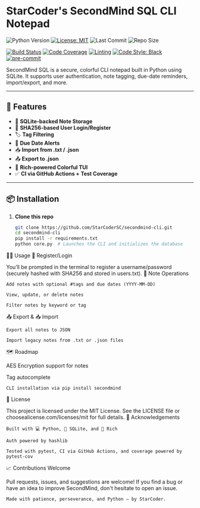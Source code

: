 # StarCoder's SecondMind SQL CLI Notepad

![Python Version](https://img.shields.io/badge/python-3.8%2B-blue)
[![License: MIT](https://img.shields.io/badge/License-MIT-yellow.svg)](LICENSE)
![Last Commit](https://img.shields.io/github/last-commit/StarCoderSC/secondmind-cli)
![Repo Size](https://img.shields.io/github/repo-size/StarCoderSC/secondmind-cli)

[![Build Status](https://github.com/StarCoderSC/secondmind-cli/actions/workflows/python-app.yml/badge.svg)](https://github.com/StarCoderSC/secondmind-cli/actions)
[![Code Coverage](https://codecov.io/gh/StarCoderSC/secondmind-cli/main/graph/badge.svg)](https://codecov.io/gh/StarCoderSC/secondmind-cli)
[![Linting](https://img.shields.io/badge/linting-flake8-blue)](https://flake8.pycqa.org/)
[![Code Style: Black](https://img.shields.io/badge/code%20style-black-000000.svg)](https://github.com/psf/black)
[![pre-commit](https://img.shields.io/badge/pre-commit-enabled-brightgreen?logo=pre--commit-enabled-brightgreen?logo=pre-commit)](https:/pre-commit.com/)


SecondMind SQL is a secure, colorful CLI notepad built in Python using SQLite.
It supports user authentication, note tagging, due-date reminders, import/export, and more.

---

## 🚀 Features

- 🧾 **SQLite-backed Note Storage**
- 🔐 **SHA256-based User Login/Register**
- 🏷️ **Tag Filtering**
- 📆 **Due Date Alerts**
- 📥 **Import from .txt / .json**
- 📤 **Export to .json**
- 🌈 **Rich-powered Colorful TUI**
- ✅ **CI via GitHub Actions + Test Coverage**

---

## 📦 Installation
1. **Clone this repo**
    ```bash
    git clone https://github.com/StarCoderSC/secondmind-cli.git
    cd secondmind-cli
    pip install -r requirements.txt
    python core.py  # Launches the CLI and initializes the database

🧑‍💻 Usage
🔐 Register/Login

You’ll be prompted in the terminal to register a username/password
(securely hashed with SHA256 and stored in users.txt).
📝 Note Operations

    Add notes with optional #tags and due dates (YYYY-MM-DD)

    View, update, or delete notes

    Filter notes by keyword or tag

📤 Export & 📥 Import

    Export all notes to JSON

    Import legacy notes from .txt or .json files

🗺️ Roadmap

AES Encryption support for notes

Tag autocomplete

    CLI installation via pip install secondmind

📄 License

This project is licensed under the MIT License.
See the LICENSE file or choosealicense.com/licenses/mit for full details.
🙌 Acknowledgements

    Built with 💻 Python, 💾 SQLite, and 🎨 Rich

    Auth powered by hashlib

    Tested with pytest, CI via GitHub Actions, and coverage powered by pytest-cov

📈 Contributions Welcome

Pull requests, issues, and suggestions are welcome!
If you find a bug or have an idea to improve SecondMind, don't hesitate to open an issue.

    Made with patience, perseverance, and Python – by StarCoder.
